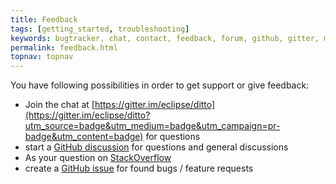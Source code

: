 ```yaml
---
title: Feedback
tags: [getting_started, troubleshooting]
keywords: bugtracker, chat, contact, feedback, forum, github, gitter, mailing-list, questions, support, troubleshooting
permalink: feedback.html
topnav: topnav
---
```


You have following possibilities in order to get support or give feedback:

* Join the chat at [https://gitter.im/eclipse/ditto](https://gitter.im/eclipse/ditto?utm_source=badge&utm_medium=badge&utm_campaign=pr-badge&utm_content=badge) for questions
* start a [GitHub discussion](https://github.com/eclipse/ditto/discussions) for questions and general discussions
* As your question on [StackOverflow](https://stackoverflow.com/questions/tagged/eclipse-ditto)
* create a [GitHub issue](https://github.com/eclipse/ditto/issues) for found bugs / feature requests
